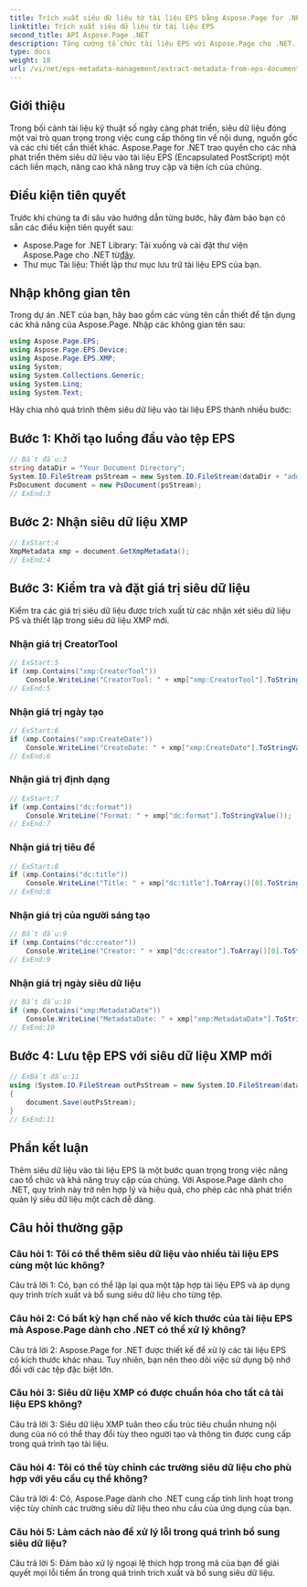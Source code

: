 ```yaml
---
title: Trích xuất siêu dữ liệu từ tài liệu EPS bằng Aspose.Page for .NET
linktitle: Trích xuất siêu dữ liệu từ tài liệu EPS
second_title: API Aspose.Page .NET
description: Tăng cường tổ chức tài liệu EPS với Aspose.Page cho .NET. Dễ dàng thêm siêu dữ liệu để cải thiện khả năng truy cập và truy xuất thông tin.
type: docs
weight: 18
url: /vi/net/eps-metadata-management/extract-metadata-from-eps-document/
---
```

## Giới thiệu

Trong bối cảnh tài liệu kỹ thuật số ngày càng phát triển, siêu dữ liệu đóng một vai trò quan trọng trong việc cung cấp thông tin về nội dung, nguồn gốc và các chi tiết cần thiết khác. Aspose.Page for .NET trao quyền cho các nhà phát triển thêm siêu dữ liệu vào tài liệu EPS (Encapsulated PostScript) một cách liền mạch, nâng cao khả năng truy cập và tiện ích của chúng.

## Điều kiện tiên quyết

Trước khi chúng ta đi sâu vào hướng dẫn từng bước, hãy đảm bảo bạn có sẵn các điều kiện tiên quyết sau:

-  Aspose.Page for .NET Library: Tải xuống và cài đặt thư viện Aspose.Page cho .NET từ[đây](https://releases.aspose.com/page/net/).
- Thư mục Tài liệu: Thiết lập thư mục lưu trữ tài liệu EPS của bạn.

## Nhập không gian tên

Trong dự án .NET của bạn, hãy bao gồm các vùng tên cần thiết để tận dụng các khả năng của Aspose.Page. Nhập các không gian tên sau:

```csharp
using Aspose.Page.EPS;
using Aspose.Page.EPS.Device;
using Aspose.Page.EPS.XMP;
using System;
using System.Collections.Generic;
using System.Linq;
using System.Text;
```

Hãy chia nhỏ quá trình thêm siêu dữ liệu vào tài liệu EPS thành nhiều bước:

## Bước 1: Khởi tạo luồng đầu vào tệp EPS

```csharp
// Bắt đầu:3
string dataDir = "Your Document Directory";
System.IO.FileStream psStream = new System.IO.FileStream(dataDir + "add_input.eps", System.IO.FileMode.Open, System.IO.FileAccess.Read);
PsDocument document = new PsDocument(psStream);
// ExEnd:3
```

## Bước 2: Nhận siêu dữ liệu XMP

```csharp
// ExStart:4
XmpMetadata xmp = document.GetXmpMetadata();
// ExEnd:4
```

## Bước 3: Kiểm tra và đặt giá trị siêu dữ liệu

Kiểm tra các giá trị siêu dữ liệu được trích xuất từ các nhận xét siêu dữ liệu PS và thiết lập trong siêu dữ liệu XMP mới.

### Nhận giá trị CreatorTool

```csharp
// ExStart:5
if (xmp.Contains("xmp:CreatorTool"))
    Console.WriteLine("CreatorTool: " + xmp["xmp:CreatorTool"].ToStringValue());
// ExEnd:5
```

### Nhận giá trị ngày tạo

```csharp
// ExStart:6
if (xmp.Contains("xmp:CreateDate"))
    Console.WriteLine("CreateDate: " + xmp["xmp:CreateDate"].ToStringValue());
// ExEnd:6
```

### Nhận giá trị định dạng

```csharp
// ExStart:7
if (xmp.Contains("dc:format"))
    Console.WriteLine("Format: " + xmp["dc:format"].ToStringValue());
// ExEnd:7
```

### Nhận giá trị tiêu đề

```csharp
// ExStart:8
if (xmp.Contains("dc:title"))
    Console.WriteLine("Title: " + xmp["dc:title"].ToArray()[0].ToStringValue());
// ExEnd:8
```

### Nhận giá trị của người sáng tạo

```csharp
// Bắt đầu:9
if (xmp.Contains("dc:creator"))
    Console.WriteLine("Creator: " + xmp["dc:creator"].ToArray()[0].ToStringValue());
// ExEnd:9
```

### Nhận giá trị ngày siêu dữ liệu

```csharp
// Bắt đầu:10
if (xmp.Contains("xmp:MetadataDate"))
    Console.WriteLine("MetadataDate: " + xmp["xmp:MetadataDate"].ToStringValue());
// ExEnd:10
```

## Bước 4: Lưu tệp EPS với siêu dữ liệu XMP mới

```csharp
// ExBắt đầu:11
using (System.IO.FileStream outPsStream = new System.IO.FileStream(dataDir + "add_output.eps", System.IO.FileMode.Create, System.IO.FileAccess.Write))
{
    document.Save(outPsStream);
}
// ExEnd:11
```

## Phần kết luận

Thêm siêu dữ liệu vào tài liệu EPS là một bước quan trọng trong việc nâng cao tổ chức và khả năng truy cập của chúng. Với Aspose.Page dành cho .NET, quy trình này trở nên hợp lý và hiệu quả, cho phép các nhà phát triển quản lý siêu dữ liệu một cách dễ dàng.

## Câu hỏi thường gặp

### Câu hỏi 1: Tôi có thể thêm siêu dữ liệu vào nhiều tài liệu EPS cùng một lúc không?

Câu trả lời 1: Có, bạn có thể lặp lại qua một tập hợp tài liệu EPS và áp dụng quy trình trích xuất và bổ sung siêu dữ liệu cho từng tệp.

### Câu hỏi 2: Có bất kỳ hạn chế nào về kích thước của tài liệu EPS mà Aspose.Page dành cho .NET có thể xử lý không?

Câu trả lời 2: Aspose.Page for .NET được thiết kế để xử lý các tài liệu EPS có kích thước khác nhau. Tuy nhiên, bạn nên theo dõi việc sử dụng bộ nhớ đối với các tệp đặc biệt lớn.

### Câu hỏi 3: Siêu dữ liệu XMP có được chuẩn hóa cho tất cả tài liệu EPS không?

Câu trả lời 3: Siêu dữ liệu XMP tuân theo cấu trúc tiêu chuẩn nhưng nội dung của nó có thể thay đổi tùy theo người tạo và thông tin được cung cấp trong quá trình tạo tài liệu.

### Câu hỏi 4: Tôi có thể tùy chỉnh các trường siêu dữ liệu cho phù hợp với yêu cầu cụ thể không?

Câu trả lời 4: Có, Aspose.Page dành cho .NET cung cấp tính linh hoạt trong việc tùy chỉnh các trường siêu dữ liệu theo nhu cầu của ứng dụng của bạn.

### Câu hỏi 5: Làm cách nào để xử lý lỗi trong quá trình bổ sung siêu dữ liệu?

Câu trả lời 5: Đảm bảo xử lý ngoại lệ thích hợp trong mã của bạn để giải quyết mọi lỗi tiềm ẩn trong quá trình trích xuất và bổ sung siêu dữ liệu.